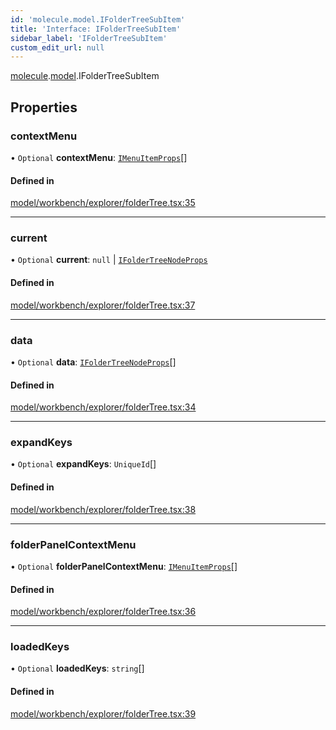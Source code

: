 ```yaml
---
id: 'molecule.model.IFolderTreeSubItem'
title: 'Interface: IFolderTreeSubItem'
sidebar_label: 'IFolderTreeSubItem'
custom_edit_url: null
---
```


[molecule](../namespaces/molecule).[model](../namespaces/molecule.model).IFolderTreeSubItem

## Properties

### contextMenu

• `Optional` **contextMenu**: [`IMenuItemProps`](molecule.component.IMenuItemProps)[]

#### Defined in

[model/workbench/explorer/folderTree.tsx:35](https://github.com/DTStack/molecule/blob/927b7d39/src/model/workbench/explorer/folderTree.tsx#L35)

---

### current

• `Optional` **current**: `null` \| [`IFolderTreeNodeProps`](molecule.model.IFolderTreeNodeProps)

#### Defined in

[model/workbench/explorer/folderTree.tsx:37](https://github.com/DTStack/molecule/blob/927b7d39/src/model/workbench/explorer/folderTree.tsx#L37)

---

### data

• `Optional` **data**: [`IFolderTreeNodeProps`](molecule.model.IFolderTreeNodeProps)[]

#### Defined in

[model/workbench/explorer/folderTree.tsx:34](https://github.com/DTStack/molecule/blob/927b7d39/src/model/workbench/explorer/folderTree.tsx#L34)

---

### expandKeys

• `Optional` **expandKeys**: `UniqueId`[]

#### Defined in

[model/workbench/explorer/folderTree.tsx:38](https://github.com/DTStack/molecule/blob/927b7d39/src/model/workbench/explorer/folderTree.tsx#L38)

---

### folderPanelContextMenu

• `Optional` **folderPanelContextMenu**: [`IMenuItemProps`](molecule.component.IMenuItemProps)[]

#### Defined in

[model/workbench/explorer/folderTree.tsx:36](https://github.com/DTStack/molecule/blob/927b7d39/src/model/workbench/explorer/folderTree.tsx#L36)

---

### loadedKeys

• `Optional` **loadedKeys**: `string`[]

#### Defined in

[model/workbench/explorer/folderTree.tsx:39](https://github.com/DTStack/molecule/blob/927b7d39/src/model/workbench/explorer/folderTree.tsx#L39)
